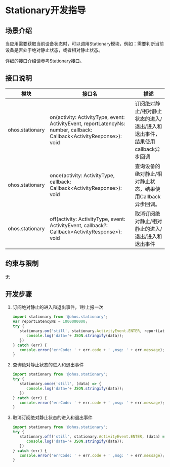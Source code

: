 # Stationary开发指导


## 场景介绍

当应用需要获取当前设备状态时，可以调用Stationary模块，例如：需要判断当前设备是否处于绝对静止状态，或者相对静止状态。

详细的接口介绍请参考[Stationary接口](../reference/apis/js-apis-stationary.md)。


## 接口说明

| 模块          | 接口名                                                       | 描述                                                         |
| ------------- | ------------------------------------------------------------ | ------------------------------------------------------------ |
| ohos.stationary | on(activity: ActivityType, event: ActivityEvent, reportLatencyNs: number, callback: Callback&lt;ActivityResponse&gt;): void | 订阅绝对静止/相对静止状态的进入/退出/进入和退出事件，结果使用callback异步回调 |
| ohos.stationary | once(activity: ActivityType, callback: Callback&lt;ActivityResponse&gt;): void | 查询设备的绝对静止/相对静止状态，结果使用Callback异步回调。 |
| ohos.stationary | off(activity: ActivityType, event: ActivityEvent, callback?: Callback&lt;ActivityResponse&gt;): void | 取消订阅绝对静止/相对静止的进入/退出/进入和退出事件                                 |

## 约束与限制

无

## 开发步骤

1. 订阅绝对静止的进入和退出事件，1秒上报一次

   ```js
   import stationary from '@ohos.stationary';
   var reportLatencyNs = 1000000000;
   try {
      stationary.on('still', stationary.ActivityEvent.ENTER, reportLatencyNs, (data) => {
         console.log('data='+ JSON.stringify(data));
      })
   } catch (err) {
      console.error('errCode: ' + err.code + ' ,msg: ' + err.message);
   }
   ```

2. 查询绝对静止状态的进入和退出事件

   ```js
   import stationary from '@ohos.stationary';
   try {
      stationary.once('still', (data) => {
         console.log('data='+ JSON.stringify(data));
      })
   } catch (err) {
      console.error('errCode: ' + err.code + ' ,msg: ' + err.message);
   }
   ```

3. 取消订阅绝对静止状态的进入和退出事件

   ```js
   import stationary from '@ohos.stationary';
   try {
      stationary.off('still', stationary.ActivityEvent.ENTER, (data) => {
         console.log('data='+ JSON.stringify(data));
      })
   } catch (err) {
      console.error('errCode: ' + err.code + ' ,msg: ' + err.message);
   }
   ```
